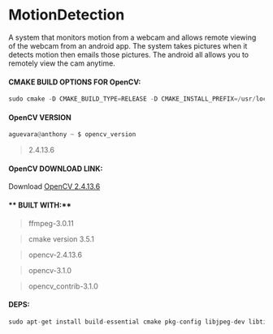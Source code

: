 # MotionDetection

A system that monitors motion from a webcam and allows remote viewing of the webcam from an android app. The system takes pictures when it detects motion then emails those pictures. The android all allows you to remotely view the cam anytime.

#### **CMAKE BUILD OPTIONS FOR OpenCV:** 

```python
sudo cmake -D CMAKE_BUILD_TYPE=RELEASE -D CMAKE_INSTALL_PREFIX=/usr/local -D INSTALL_PYTHON_EXAMPLES=ON -DOPENCV_EXTRA_MODULES_PATH=/usr/src/opencv_contrib-3.1.0/modules -DBUILD_EXAMPLES=ON ..
```

#### **OpenCV VERSION**

```python
aguevara@anthony ~ $ opencv_version 
```

>2.4.13.6

#### **OpenCV DOWNLOAD LINK:**

Download [OpenCV 2.4.13.6](https://github.com/opencv/opencv/archive/2.4.13.6.zip)

#### ** BUILT WITH:**

>ffmpeg-3.0.11

>cmake version 3.5.1

>opencv-2.4.13.6

>opencv-3.1.0

>opencv_contrib-3.1.0

#### **DEPS:**

```python
sudo apt-get install build-essential cmake pkg-config libjpeg-dev libtiff5-dev libjasper-dev libpng12-dev libv4l-dev libxvidcore-dev libx264-dev libgtk2.0-dev libatlas-base-dev gfortran python2.7-dev python3-dev 
```
